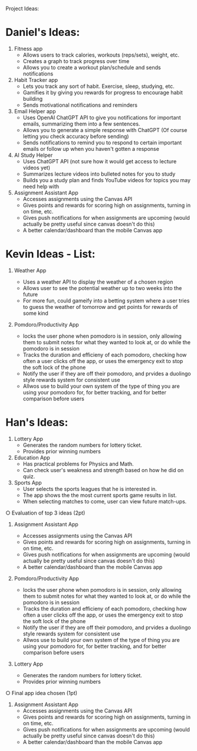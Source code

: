 Project Ideas:

# Daniel's Ideas:
1. Fitness app
    - Allows users to track calories, workouts (reps/sets), weight, etc.
    - Creates a graph to track progress over time
    - Allows you to create a workout plan/schedule and sends notifications
2. Habit Tracker app
    - Lets you track any sort of habit. Exercise, sleep, studying, etc.
    - Gamifies it by giving you rewards for progress to encourage habit building
    - Sends motivational notifications and reminders
3. Email Helper app
    - Uses OpenAI ChatGPT API to give you notifications for important emails, summarizing them into a few sentences.
    - Allows you to generate a simple response with ChatGPT (Of course letting you check accuracy before sending)
    - Sends notifications to remind you to respond to certain important emails or follow up when you haven't gotten a response
4. AI Study Helper
    - Uses ChatGPT API (not sure how it would get access to lecture videos yet)
    - Summarizes lecture videos into bulleted notes for you to study
    - Builds you a study plan and finds YouTube videos for topics you may need help with
5. Assignment Assistant App
    - Accesses assignments using the Canvas API
    - Gives points and rewards for scoring high on assignments, turning in on time, etc.
    - Gives push notifications for when assignments are upcoming (would actually be pretty useful since canvas doesn't do this)
    - A better calendar/dashboard than the mobile Canvas app
    

# Kevin Ideas - List:
1.  Weather App 
    * Uses a weather API to display the weather of a chosen region 
    * Allows user to see the potential weather up to two weeks into the future 
    * For more fun, could gameify into a betting system where a user tries to guess the weather of tomorrow and get points for rewards of some kind


2. Pomdoro/Productivity App
    *    locks the user phone when pomodoro is in session, only allowing them to submit notes for what they wanted to look at, or do while the pomodoro is in session
    *    Tracks the duration and efficieny of each pomodoro, checking how often a user clicks off the app, or uses the emergency exit to stop the soft lock of the phone
    *    Notify the user if they are off their pomodoro, and prvides a duolingo style rewards system for consistent use
    *    Allwos use to build your own system of the type of thing you are using your pomodoro for, for better tracking, and for better comparison before users 



# Han's Ideas:
1. Lottery App
    - Generates the random numbers for lottery ticket.
    - Provides prior winning numbers 
2. Education App
    - Has practical problems for Physics and Math.
    - Can check user's weakness and strength based on how he did on quiz.
3. Sports App
    - User selects the sports leagues that he is interested in.
    - The app shows the the most current sports game results in list.
    - When selecting matches to come, user can view future match-ups.



○ Evaluation of top 3 ideas (2pt)

1. Assignment Assistant App
    - Accesses assignments using the Canvas API
    - Gives points and rewards for scoring high on assignments, turning in on time, etc.
    - Gives push notifications for when assignments are upcoming (would actually be pretty useful since canvas doesn't do this)
    - A better calendar/dashboard than the mobile Canvas app
    
2. Pomdoro/Productivity App
    *    locks the user phone when pomodoro is in session, only allowing them to submit notes for what they wanted to look at, or do while the pomodoro is in session
    *    Tracks the duration and efficieny of each pomodoro, checking how often a user clicks off the app, or uses the emergency exit to stop the soft lock of the phone
    *    Notify the user if they are off their pomodoro, and prvides a duolingo style rewards system for consistent use
    *    Allwos use to build your own system of the type of thing you are using your pomodoro for, for better tracking, and for better comparison before users 
    
3. Lottery App
    - Generates the random numbers for lottery ticket.
    - Provides prior winning numbers 

○ Final app idea chosen (1pt)
1. Assignment Assistant App
    - Accesses assignments using the Canvas API
    - Gives points and rewards for scoring high on assignments, turning in on time, etc.
    - Gives push notifications for when assignments are upcoming (would actually be pretty useful since canvas doesn't do this)
    - A better calendar/dashboard than the mobile Canvas app

